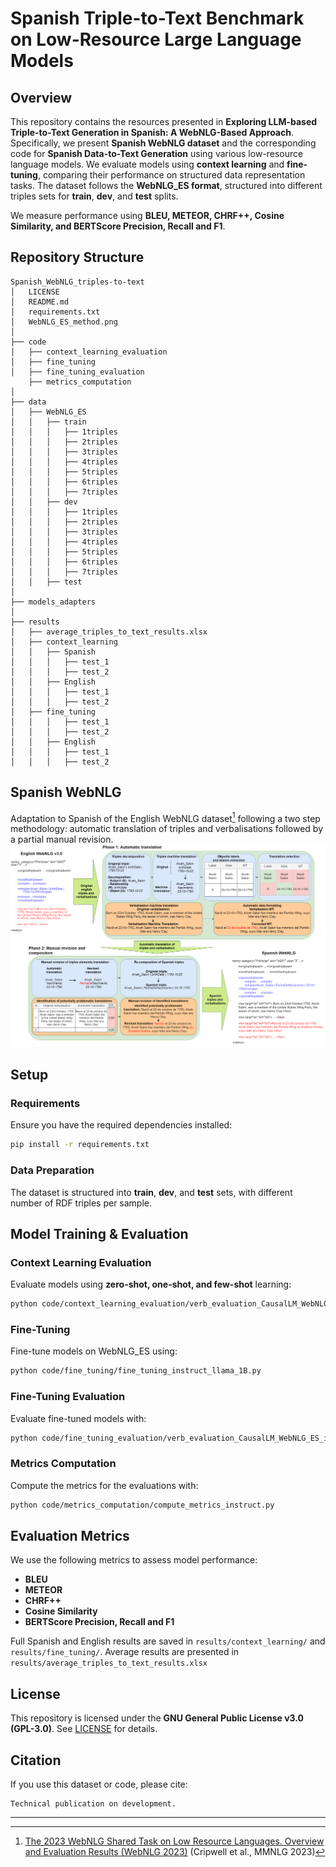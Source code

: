 # Spanish Triple-to-Text Benchmark on Low-Resource Large Language Models

## Overview  

This repository contains the resources presented in **Exploring LLM-based Triple-to-Text Generation in Spanish: A WebNLG-Based Approach**. Specifically, we present **Spanish WebNLG dataset** and the corresponding code for **Spanish Data-to-Text Generation** using various low-resource language models. We evaluate models using **context learning** and **fine-tuning**, comparing their performance on structured data representation tasks. The dataset follows the **WebNLG_ES format**, structured into different triples sets for **train**, **dev**, and **test** splits.  

We measure performance using **BLEU, METEOR, CHRF++, Cosine Similarity, and BERTScore Precision, Recall and F1**.  

## Repository Structure  

```
Spanish_WebNLG_triples-to-text
│   LICENSE
│   README.md
│   requirements.txt
│   WebNLG_ES_method.png
│
├── code
│   ├── context_learning_evaluation
│   ├── fine_tuning
│   ├── fine_tuning_evaluation
    ├── metrics_computation
│
├── data
│   ├── WebNLG_ES
│   │   ├── train
│   │   │   ├── 1triples
│   │   │   ├── 2triples
│   │   │   ├── 3triples
│   │   │   ├── 4triples
│   │   │   ├── 5triples
│   │   │   ├── 6triples
│   │   │   ├── 7triples
│   │   ├── dev
│   │   │   ├── 1triples
│   │   │   ├── 2triples
│   │   │   ├── 3triples
│   │   │   ├── 4triples
│   │   │   ├── 5triples
│   │   │   ├── 6triples
│   │   │   ├── 7triples
│   │   ├── test
│
├── models_adapters
│
├── results
│   ├── average_triples_to_text_results.xlsx
│   ├── context_learning
│   │   ├── Spanish
│   │   │   ├── test_1
│   │   │   ├── test_2
│   │   ├── English
│   │   │   ├── test_1
│   │   │   ├── test_2
│   ├── fine_tuning
│   │   │   ├── test_1
│   │   │   ├── test_2
│   │   ├── English
│   │   │   ├── test_1
│   │   │   ├── test_2
```

## Spanish WebNLG

Adaptation to Spanish of the English WebNLG dataset[^1] following a two step methodology: automatic translation of triples and verbalisations followed by a partial manual revision.
![Spanith WebNLG development methodology](WebNLG_ES_method.png)
[^1]: [The 2023 WebNLG Shared Task on Low Resource Languages. Overview and Evaluation Results (WebNLG 2023)](https://aclanthology.org/2023.mmnlg-1.6/) (Cripwell et al., MMNLG 2023)

## Setup  

### Requirements  

Ensure you have the required dependencies installed:  

```bash
pip install -r requirements.txt
```

### Data Preparation  

The dataset is structured into **train**, **dev**, and **test** sets, with different number of RDF triples per sample.  

## Model Training & Evaluation  

### Context Learning Evaluation  

Evaluate models using **zero-shot, one-shot, and few-shot** learning:  

```bash
python code/context_learning_evaluation/verb_evaluation_CausalLM_WebNLG_ES_instruct.py
```

### Fine-Tuning  

Fine-tune models on WebNLG_ES using:  

```bash
python code/fine_tuning/fine_tuning_instruct_llama_1B.py
```

### Fine-Tuning Evaluation  

Evaluate fine-tuned models with:  

```bash
python code/fine_tuning_evaluation/verb_evaluation_CausalLM_WebNLG_ES_instruct_fine_tuned.py
```

### Metrics Computation 

Compute the metrics for the evaluations with:  

```bash
python code/metrics_computation/compute_metrics_instruct.py
```

## Evaluation Metrics  

We use the following metrics to assess model performance:  

- **BLEU**  
- **METEOR**  
- **CHRF++**  
- **Cosine Similarity**  
- **BERTScore Precision, Recall and F1**  

Full Spanish and English results are saved in `results/context_learning/` and `results/fine_tuning/`.  Average results are presented in `results/average_triples_to_text_results.xlsx`

## License  

This repository is licensed under the **GNU General Public License v3.0 (GPL-3.0)**. See [LICENSE](LICENSE) for details.  

## Citation  

If you use this dataset or code, please cite:  

```
Technical publication on development.
```

---

